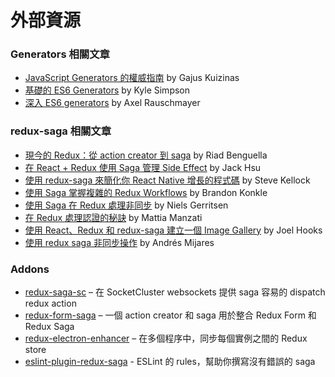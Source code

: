 # 外部資源

### Generators 相關文章

- [JavaScript Generators 的權威指南](http://gajus.com/blog/2/the-definitive-guide-to-the-javascript-generators) by Gajus Kuizinas
- [基礎的 ES6 Generators](https://davidwalsh.name/es6-generators) by Kyle Simpson
- [深入 ES6 generators](http://www.2ality.com/2015/03/es6-generators.html) by Axel Rauschmayer

### redux-saga 相關文章

- [現今的 Redux：從 action creator 到 saga](http://riadbenguella.com/from-actions-creators-to-sagas-redux-upgraded/) by Riad Benguella
- [在 React + Redux 使用 Saga 管理 Side Effect](http://jaysoo.ca/2016/01/03/managing-processes-in-redux-using-sagas/) by Jack Hsu
- [使用 redux-saga 來簡化你 React Native 增長的程式碼](https://medium.com/infinite-red/using-redux-saga-to-simplify-your-growing-react-native-codebase-2b8036f650de#.7wl4wr1tk) by Steve Kellock
- [使用 Saga 掌握複雜的 Redux Workflows](http://konkle.us/master-complex-redux-workflows-with-sagas/) by Brandon Konkle
- [使用 Saga 在 Redux 處理非同步](http://wecodetheweb.com/2016/01/23/handling-async-in-redux-with-sagas/) by Niels Gerritsen
- [在 Redux 處理認證的秘訣](https://medium.com/@MattiaManzati/tips-to-handle-authentication-in-redux-2-introducing-redux-saga-130d6872fbe7#.g49x2gj1g) by Mattia Manzati
- [使用 React、Redux 和 redux-saga 建立一個 Image Gallery](http://joelhooks.com/blog/2016/03/20/build-an-image-gallery-using-redux-saga/?utm_content=bufferbadc3&utm_medium=social&utm_source=twitter.com&utm_campaign=buffer) by Joel Hooks
- [使用 redux saga 非同步操作](https://medium.com/@andresmijares25/async-operations-using-redux-saga-2ba02ae077b3#.556ey5blj) by Andrés Mijares

### Addons
- [redux-saga-sc](https://www.npmjs.com/package/redux-saga-sc) – 在 SocketCluster websockets 提供 saga 容易的 dispatch redux action
- [redux-form-saga](https://www.npmjs.com/package/redux-form-saga) – 一個 action creator 和 saga 用於整合 Redux Form 和 Redux Saga
- [redux-electron-enhancer](https://www.npmjs.com/package/redux-electron-enhancer) – 在多個程序中，同步每個實例之間的 Redux store
- [eslint-plugin-redux-saga](https://www.npmjs.com/package/eslint-plugin-redux-saga) - ESLint 的 rules，幫助你撰寫沒有錯誤的 saga
